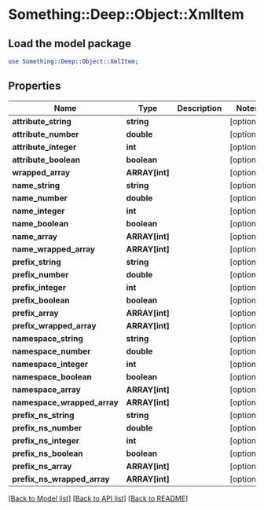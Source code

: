# Something::Deep::Object::XmlItem

## Load the model package
```perl
use Something::Deep::Object::XmlItem;
```

## Properties
Name | Type | Description | Notes
------------ | ------------- | ------------- | -------------
**attribute_string** | **string** |  | [optional] 
**attribute_number** | **double** |  | [optional] 
**attribute_integer** | **int** |  | [optional] 
**attribute_boolean** | **boolean** |  | [optional] 
**wrapped_array** | **ARRAY[int]** |  | [optional] 
**name_string** | **string** |  | [optional] 
**name_number** | **double** |  | [optional] 
**name_integer** | **int** |  | [optional] 
**name_boolean** | **boolean** |  | [optional] 
**name_array** | **ARRAY[int]** |  | [optional] 
**name_wrapped_array** | **ARRAY[int]** |  | [optional] 
**prefix_string** | **string** |  | [optional] 
**prefix_number** | **double** |  | [optional] 
**prefix_integer** | **int** |  | [optional] 
**prefix_boolean** | **boolean** |  | [optional] 
**prefix_array** | **ARRAY[int]** |  | [optional] 
**prefix_wrapped_array** | **ARRAY[int]** |  | [optional] 
**namespace_string** | **string** |  | [optional] 
**namespace_number** | **double** |  | [optional] 
**namespace_integer** | **int** |  | [optional] 
**namespace_boolean** | **boolean** |  | [optional] 
**namespace_array** | **ARRAY[int]** |  | [optional] 
**namespace_wrapped_array** | **ARRAY[int]** |  | [optional] 
**prefix_ns_string** | **string** |  | [optional] 
**prefix_ns_number** | **double** |  | [optional] 
**prefix_ns_integer** | **int** |  | [optional] 
**prefix_ns_boolean** | **boolean** |  | [optional] 
**prefix_ns_array** | **ARRAY[int]** |  | [optional] 
**prefix_ns_wrapped_array** | **ARRAY[int]** |  | [optional] 

[[Back to Model list]](../README.md#documentation-for-models) [[Back to API list]](../README.md#documentation-for-api-endpoints) [[Back to README]](../README.md)


